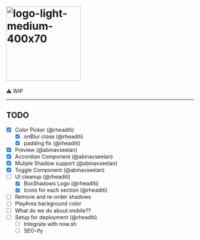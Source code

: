 # <img width="200" alt="logo-light-medium-400x70" src="https://user-images.githubusercontent.com/6426069/80978746-16395d80-8e44-11ea-887e-b04a715f66fb.png">

⚠️ WIP

---

## TODO

- [x] Color Picker (@rheaditi)
  - [x] onBlur close (@rheaditi)
  - [x] padding fix (@rheaditi)
- [x] Preview (@abinavseelan)
- [x] Accordian Component (@abinavseelan)
- [x] Muliple Shadow support (@abinavseelan)
- [x] Toggle Component (@abinavseelan)
- [ ] UI cleanup (@rheaditi)
  - [x] BoxShadows Logo (@rheaditi)
  - [x] Icons for each section (@rheaditi)
- [ ] Remove and re-order shadows
- [ ] PlayArea background color
- [ ] What do we do about mobile??
- [ ] Setup for deployment (@rheaditi)
  - [ ] Integrate with now.sh
  - [ ] SEO-ify

